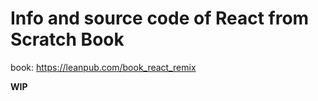 # Info and source code of React from Scratch Book

book: https://leanpub.com/book_react_remix

**WIP**
